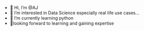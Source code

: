 - 👋 Hi, I’m @AJ
- 👀 I’m interested in Data Science especially real life use cases...
- 🌱 I’m currently learning python
- 💞looking forward to learning and gaining expertise

<!---
nadigs/nadigs is a ✨ special ✨ repository because its `README.md` (this file) appears on your GitHub profile.
You can click the Preview link to take a look at your changes.
--->
